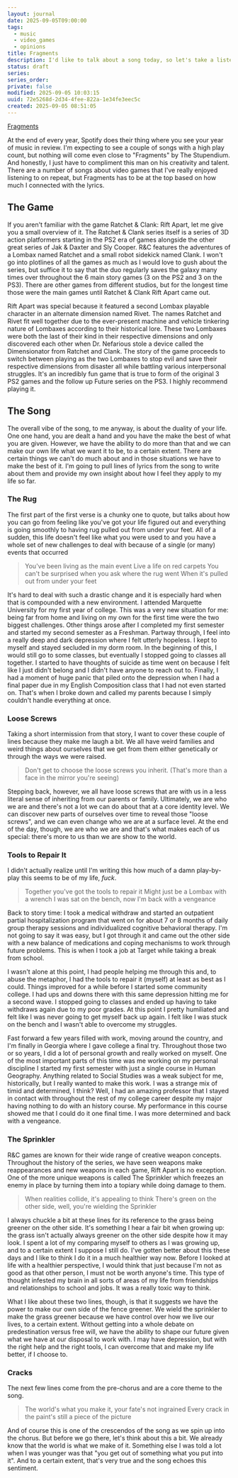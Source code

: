 ```yaml
---
layout: journal
date: 2025-09-05T09:00:00
tags:
  - music
  - video_games
  - opinions
title: Fragments
description: I'd like to talk about a song today, so let's take a listen to the song "Fragments" by The Stupendium.
status: draft
series:
series_order:
private: false
modified: 2025-09-05 10:03:15
uuid: 72e5268d-2d34-4fee-822a-1e34fe3eec5c
created: 2025-09-05 08:51:05
---
```

[Fragments](https://open.spotify.com/track/7zflDhdE9Y75Gv8V8NNpLY)

At the end of every year, Spotify does their thing where you see your year of music in review. I'm expecting to see a couple of songs with a high play count, but nothing will come even close to "Fragments" by The Stupendium. And honestly, I just have to compliment this man on his creativity and talent. There are a number of songs about video games that I've really enjoyed listening to on repeat, but Fragments has to be at the top based on how much I connected with the lyrics.

## The Game
If you aren't familiar with the game Ratchet & Clank: Rift Apart, let me give you a small overview of it.  The Ratchet & Clank series itself is a series of 3D action platformers starting in the PS2 era of games alongside the other great series of Jak & Daxter and Sly Cooper.  R&C features the adventures of a Lombax named Ratchet and a small robot sidekick named Clank.  I won't go into plotlines of all the games as much as I would love to gush about the series, but suffice it to say that the duo regularly saves the galaxy many times over throughout the 6 main story games (3 on the PS2 and 3 on the PS3).  There are other games from different studios, but for the longest time those were the main games until Ratchet & Clank Rift Apart came out.

Rift Apart was special because it featured a second Lombax playable character in an alternate dimension named Rivet.  The names Ratchet and Rivet fit well together due to the ever-present machine and vehicle tinkering nature of Lombaxes according to their historical lore.  These two Lombaxes were both the last of their kind in their respective dimensions and only discovered each other when Dr. Nefarious stole a device called the Dimensionator from Ratchet and Clank.  The story of the game proceeds to switch between playing as the two Lombaxes to stop evil and save their respective dimensions from disaster all while battling various interpersonal struggles.  It's an incredibly fun game that is true to form of the original 3 PS2 games and the follow up Future series on the PS3.  I highly recommend playing it.

## The Song
The overall vibe of the song, to me anyway, is about the duality of your life.  One one hand, you are dealt a hand and you have the make the best of what you are given.  However, we have the ability to do more than that and we can make our own life what we want it to be, to a certain extent.  There are certain things we can't do much about and in those situations we have to make the best of it.  I'm going to pull lines of lyrics from the song to write about them and provide my own insight about how I feel they apply to my life so far.

### The Rug
The first part of the first verse is a chunky one to quote, but talks about how you can go from feeling like you've got your life figured out and everything is going smoothly to having rug pulled out from under your feet.  All of a sudden, this life doesn't feel like what you were used to and you have a whole set of new challenges to deal with because of a single (or many) events that occurred

> You've been living as the main event
> Live a life on red carpets
> You can't be surprised when you ask where the rug went
> When it's pulled out from under your feet

It's hard to deal with such a drastic change and it is especially hard when that is compounded with a new environment.  I attended Marquette University for my first year of college.  This was a very new situation for me: being far from home and living on my own for the first time were the two biggest challenges.  Other things arose after I completed my first semester and started my second semester as a Freshman.  Partway through, I feel into a really deep and dark depression where I felt utterly hopeless.  I kept to myself and stayed secluded in my dorm room.  In the beginning of this, I would still go to some classes, but eventually I stopped going to classes all together.  I started to have thoughts of suicide as time went on because I felt like I just didn't belong and I didn't have anyone to reach out to.  Finally, I had a moment of huge panic that piled onto the depression when I had a final paper due in my English Composition class that I had not even started on.  That's when I broke down and called my parents because I simply couldn't handle everything at once.

### Loose Screws
Taking a short intermission from that story, I want to cover these couple of lines because they make me laugh a bit.  We all have weird families and weird things about ourselves that we get from them either genetically or through the ways we were raised.

> Don't get to choose the loose screws you inherit.
> (That's more than a face in the mirror you're seeing)

Stepping back, however, we all have loose screws that are with us in a less literal sense of inheriting from our parents or family.  Ultimately, we are who we are and there's not a lot we can do about that at a core identity level.  We can discover new parts of ourselves over time to reveal those "loose screws", and we can even change who we are at a surface level.  At the end of the day, though, we are who we are and that's what makes each of us special: there's more to us than we are show to the world.

### Tools to Repair It
I didn't actually realize until I'm writing this how much of a damn play-by-play this seems to be of my life, *fuck*.

>Together you've got the tools to repair it
>Might just be a Lombax with a wrench
>I was sat on the bench, now I'm back with a vengeance

Back to story time: I took a medical withdraw and started an outpatient partial hospitalization program that went on for about 7 or 8 months of daily group therapy sessions and individualized cognitive behavioral therapy.  I'm not going to say it was easy, but I got through it and came out the other side with a new balance of medications and coping mechanisms to work through future problems.  This is when I took a job at Target while taking a break from school.

I wasn't alone at this point, I had people helping me through this and, to abuse the metaphor, I had the tools to repair it (myself) at least as best as I could.  Things improved for a while before I started some community college.  I had ups and downs there with this same depression hitting me for a second wave.  I stopped going to classes and ended up having to take withdraws again due to my poor grades.  At this point I pretty humiliated and felt like I was never going to get myself back up again.  I felt like I was stuck on the bench and I wasn't able to overcome my struggles.

Fast forward a few years filled with work, moving around the country, and I'm finally in Georgia where I gave college a final try.  Throughout those two or so years, I did a lot of personal growth and really worked on myself.  One of the most important parts of this time was me working on my personal discipline  I started my first semester with just a single course in Human Geography.  Anything related to Social Studies was a weak subject for me, historically, but I really wanted to make this work.  I was a strange mix of timid and determined, I think?  Well, I had an amazing professor that I stayed in contact with throughout the rest of my college career despite my major having nothing to do with an history course.  My performance in this course showed me that I could do it one final time.  I was more determined and back with a vengeance.

### The Sprinkler
R&C games are known for their wide range of creative weapon concepts.  Throughout the history of the series, we have seen weapons make reappearances and new weapons in each game, Rift Apart is no exception.  One of the more unique weapons is called The Sprinkler which freezes an enemy in place by turning them into a topiary while doing damage to them.

> When realities collide, it's appealing to think
> There's green on the other side, well, you're wielding the Sprinkler

I always chuckle a bit at these lines for its reference to the grass being greener on the other side.  It's something I hear a fair bit when growing up: the grass isn't actually always greener on the other side despite how it may look.  I spent a lot of my comparing myself to others as I was growing up, and to a certain extent I suppose I still do.  I've gotten better about this these days and I like to think I do it in a much healthier way now.  Before I looked at life with a healthier perspective, I would think that just because I'm not as good as that other person, I must not be worth anyone's time.  This type of thought infested my brain in all sorts of areas of my life from friendships and relationships to school and jobs.  It was a really toxic way to think.

What I like about these two lines, though, is that it suggests we have the power to make our own side of the fence greener.  We wield the sprinkler to make the grass greener because we have control over how we live our lives, to a certain extent.  Without getting into a whole debate on predestination versus free will, we have the ability to shape our future given what we have at our disposal to work with.  I may have depression, but with the right help and the right tools, I can overcome that and make my life better, if I choose to.

### Cracks
The next few lines come from the pre-chorus and are a core theme to the song.

> The world's what you make it, your fate's not ingrained
> Every crack in the paint's still a piece of the picture

And of course this is one of the crescendos of the song as we spin up into the chorus.  But before we go there, let's think about this a bit.  We already know that the world is what we make of it.  Something else I was told a lot when I was younger was that "you get out of something what you put into it".  And to a certain extent, that's very true and the song echoes this sentiment.